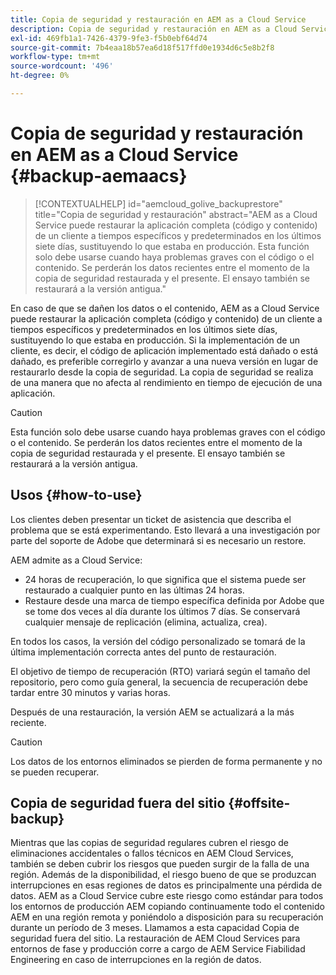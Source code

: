 ```yaml
---
title: Copia de seguridad y restauración en AEM as a Cloud Service
description: Copia de seguridad y restauración en AEM as a Cloud Service
exl-id: 469fb1a1-7426-4379-9fe3-f5b0ebf64d74
source-git-commit: 7b4eaa18b57ea6d18f517ffd0e1934d6c5e8b2f8
workflow-type: tm+mt
source-wordcount: '496'
ht-degree: 0%

---
```


# Copia de seguridad y restauración en AEM as a Cloud Service {#backup-aemaacs}

>[!CONTEXTUALHELP]
>id="aemcloud_golive_backuprestore"
>title="Copia de seguridad y restauración"
>abstract="AEM as a Cloud Service puede restaurar la aplicación completa (código y contenido) de un cliente a tiempos específicos y predeterminados en los últimos siete días, sustituyendo lo que estaba en producción. Esta función solo debe usarse cuando haya problemas graves con el código o el contenido. Se perderán los datos recientes entre el momento de la copia de seguridad restaurada y el presente. El ensayo también se restaurará a la versión antigua."

En caso de que se dañen los datos o el contenido, AEM as a Cloud Service puede restaurar la aplicación completa (código y contenido) de un cliente a tiempos específicos y predeterminados en los últimos siete días, sustituyendo lo que estaba en producción.
Si la implementación de un cliente, es decir, el código de aplicación implementado está dañado o está dañado, es preferible corregirlo y avanzar a una nueva versión en lugar de restaurarlo desde la copia de seguridad. La copia de seguridad se realiza de una manera que no afecta al rendimiento en tiempo de ejecución de una aplicación.

>[!CAUTION]
>
>Esta función solo debe usarse cuando haya problemas graves con el código o el contenido. Se perderán los datos recientes entre el momento de la copia de seguridad restaurada y el presente. El ensayo también se restaurará a la versión antigua.

## Usos {#how-to-use}

Los clientes deben presentar un ticket de asistencia que describa el problema que se está experimentando. Esto llevará a una investigación por parte del soporte de Adobe que determinará si es necesario un restore.

AEM admite as a Cloud Service:

* 24 horas de recuperación, lo que significa que el sistema puede ser restaurado a cualquier punto en las últimas 24 horas.
* Restaure desde una marca de tiempo específica definida por Adobe que se tome dos veces al día durante los últimos 7 días.  Se conservará cualquier mensaje de replicación (elimina, actualiza, crea).

En todos los casos, la versión del código personalizado se tomará de la última implementación correcta antes del punto de restauración.

El objetivo de tiempo de recuperación (RTO) variará según el tamaño del repositorio, pero como guía general, la secuencia de recuperación debe tardar entre 30 minutos y varias horas.

Después de una restauración, la versión AEM se actualizará a la más reciente.

>[!CAUTION]
>
>Los datos de los entornos eliminados se pierden de forma permanente y no se pueden recuperar.

## Copia de seguridad fuera del sitio {#offsite-backup}

Mientras que las copias de seguridad regulares cubren el riesgo de eliminaciones accidentales o fallos técnicos en AEM Cloud Services, también se deben cubrir los riesgos que pueden surgir de la falla de una región. Además de la disponibilidad, el riesgo bueno de que se produzcan interrupciones en esas regiones de datos es principalmente una pérdida de datos.
AEM as a Cloud Service cubre este riesgo como estándar para todos los entornos de producción AEM copiando continuamente todo el contenido AEM en una región remota y poniéndolo a disposición para su recuperación durante un período de 3 meses. Llamamos a esta capacidad Copia de seguridad fuera del sitio.
La restauración de AEM Cloud Services para entornos de fase y producción corre a cargo de AEM Service Fiabilidad Engineering en caso de interrupciones en la región de datos.
